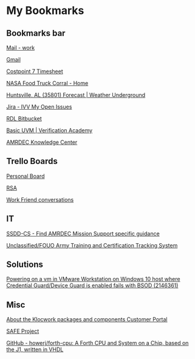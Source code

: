 My Bookmarks
============

Bookmarks bar
------------
[Mail - work](https://outlook.office365.com/owa/)

[Gmail](https://mail.google.com/mail/u/0/#inbox)

[Costpoint 7 Timesheet](https://archarithms-cp.costpointfoundations.com/cpweb/cploginform.htm?1490196521&1490196521")

[NASA Food Truck Corral - Home](https://www.facebook.com/NASA-Food-Truck-Corral-493247744194968/)

[Huntsville, AL (35801) Forecast | Weather Underground](https://www.wunderground.com/cgi-bin/findweather/getForecast?query=huntsville%2C+al)

[Jira - IVV My Open Issues](https://jira.di2e.net/projects/IVV/issues/?filter=myopenissues)

[RDL Bitbucket](https://bitbucket.di2e.net/projects/rdl)

[Basic UVM | Verification Academy](https://verificationacademy.com/courses/basic-uvm)

[AMRDEC Knowledge Center](https://iknowledgecenter.amrdec.army.mil/SitePages/Home.aspx)

Trello Boards
------------
[Personal Board ](https://trello.com/b/L8XGyB5N/personal-board)

[RSA ](https://trello.com/b/cI6na6z6/rsa)

[Work Friend conversations ](https://trello.com/b/556G4ysQ/work-friend-conversations)

IT
------------
[SSDD-CS - Find AMRDEC Mission Support specific guidance](https://iteams.amrdec.army.mil/sites/SSDD-IA/Cybersecurity%20Workforce%20Page/Find%20AMRDEC%20Mission%20Support%20specific%20guidance.aspx)

[Unclassified/FOUO Army Training and Certification Tracking System](https://atc.us.army.mil/iastar/index.php)

Solutions
------------
[Powering on a vm in VMware Workstation on Windows 10 host where Credential Guard/Device Guard is enabled fails with BSOD (2146361)](https://kb.vmware.com/s/article/2146361")

Misc
------------
[About the Klocwork packages and components Customer Portal](https://support.roguewave.com/documentation/klocwork/en/11-x/abouttheklocworkpackagesandcomponents/#concept741)

[SAFE Project](http://www.crash-safe.org/docs/VerifiedIFC-POPL2014.html")

[GitHub - howerj/forth-cpu: A Forth CPU and System on a Chip, based on the J1, written in VHDL](https://github.com/howerj/forth-cpu)


